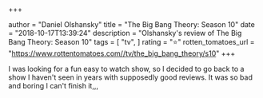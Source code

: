 +++

author = "Daniel Olshansky"
title = "The Big Bang Theory: Season 10"
date = "2018-10-17T13:39:24"
description = "Olshansky's review of The Big Bang Theory: Season 10"
tags = [
    "tv",
]
rating = "⭐"
rotten_tomatoes_url = "https://www.rottentomatoes.com//tv/the_big_bang_theory/s10"
+++

I was looking for a fun easy to watch show, so I decided to go back to a show I haven't seen in years with supposedly good reviews. It was so bad and boring I can't finish it,,,

